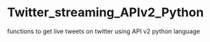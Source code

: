 # Twitter_streaming_APIv2_Python
functions to get live tweets on twitter using API v2 python language
